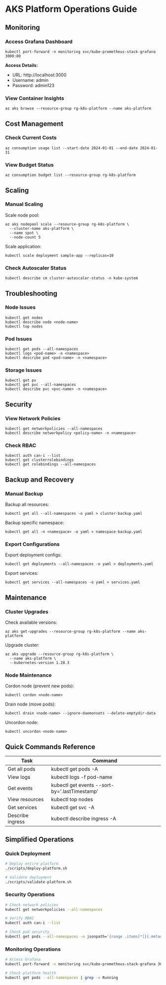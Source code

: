 # AKS Platform Operations Guide

## Monitoring

### Access Grafana Dashboard

    kubectl port-forward -n monitoring svc/kube-prometheus-stack-grafana 3000:80

**Access Details:**
- URL: http://localhost:3000
- Username: admin
- Password: admin123

### View Container Insights

    az aks browse --resource-group rg-k8s-platform --name aks-platform

## Cost Management

### Check Current Costs

    az consumption usage list --start-date 2024-01-01 --end-date 2024-01-31

### View Budget Status

    az consumption budget list --resource-group rg-k8s-platform

## Scaling

### Manual Scaling

Scale node pool:

    az aks nodepool scale --resource-group rg-k8s-platform \
      --cluster-name aks-platform \
      --name spot \
      --node-count 5

Scale application:

    kubectl scale deployment sample-app --replicas=10

### Check Autoscaler Status

    kubectl describe cm cluster-autoscaler-status -n kube-system

## Troubleshooting

### Node Issues

    kubectl get nodes
    kubectl describe node <node-name>
    kubectl top nodes

### Pod Issues

    kubectl get pods --all-namespaces
    kubectl logs <pod-name> -n <namespace>
    kubectl describe pod <pod-name> -n <namespace>

### Storage Issues

    kubectl get pv
    kubectl get pvc --all-namespaces
    kubectl describe pvc <pvc-name> -n <namespace>

## Security

### View Network Policies

    kubectl get networkpolicies --all-namespaces
    kubectl describe networkpolicy <policy-name> -n <namespace>

### Check RBAC

    kubectl auth can-i --list
    kubectl get clusterrolebindings
    kubectl get rolebindings --all-namespaces

## Backup and Recovery

### Manual Backup

Backup all resources:

    kubectl get all --all-namespaces -o yaml > cluster-backup.yaml

Backup specific namespace:

    kubectl get all -n <namespace> -o yaml > namespace-backup.yaml

### Export Configurations

Export deployment configs:

    kubectl get deployments --all-namespaces -o yaml > deployments.yaml

Export services:

    kubectl get services --all-namespaces -o yaml > services.yaml

## Maintenance

### Cluster Upgrades

Check available versions:

    az aks get-upgrades --resource-group rg-k8s-platform --name aks-platform

Upgrade cluster:

    az aks upgrade --resource-group rg-k8s-platform \
      --name aks-platform \
      --kubernetes-version 1.28.3

### Node Maintenance

Cordon node (prevent new pods):

    kubectl cordon <node-name>

Drain node (move pods):

    kubectl drain <node-name> --ignore-daemonsets --delete-emptydir-data

Uncordon node:

    kubectl uncordon <node-name>

## Quick Commands Reference

| Task | Command |
|------|---------|
| Get all pods | kubectl get pods -A |
| View logs | kubectl logs -f pod-name |
| Get events | kubectl get events --sort-by='.lastTimestamp' |
| View resources | kubectl top nodes |
| Get services | kubectl get svc -A |
| Describe ingress | kubectl describe ingress -A |

## Simplified Operations

### Quick Deployment
```bash
# Deploy entire platform
./scripts/deploy-platform.sh

# Validate deployment
./scripts/validate-platform.sh
```

### Security Operations
```bash
# Check network policies
kubectl get networkpolicies --all-namespaces

# Verify RBAC
kubectl auth can-i --list

# Check pod security
kubectl get pods --all-namespaces -o jsonpath='{range .items[*]}{.metadata.name}{"\t"}{.spec.securityContext.runAsNonRoot}{"\n"}{end}'
```

### Monitoring Operations
```bash
# Access Grafana
kubectl port-forward -n monitoring svc/kube-prometheus-stack-grafana 3000:80

# Check platform health
kubectl get pods --all-namespaces | grep -v Running
```
